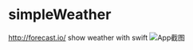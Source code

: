 # simpleWeather
http://forecast.io/ show weather with swift 
![App截图](http://unicreatetech.com/githubimages/ab.jpg)
